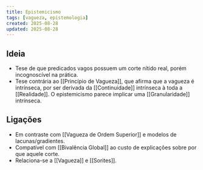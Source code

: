```yaml
---
title: Epistemicismo
tags: [vagueza, epistemologia]
created: 2025-08-28
updated: 2025-08-28
---
```


## Ideia
- Tese de que predicados vagos possuem um corte nítido real, porém incognoscível na prática.
- Tese contrária ao [[Princípio de Vagueza]], que afirma que a vagueza é intrínseca, por ser derivada da [[Continuidade]] intrínseca à toda a [[Realidade]]. O epistemicismo parece implicar uma [[Granularidade]] intrínseca.

## Ligações
- Em contraste com [[Vagueza de Ordem Superior]] e modelos de lacunas/gradientes.
- Compatível com [[Bivalência Global]] ao custo de explicações sobre por que aquele corte.
- Relaciona-se a [[Vagueza]] e [[Sorites]].
